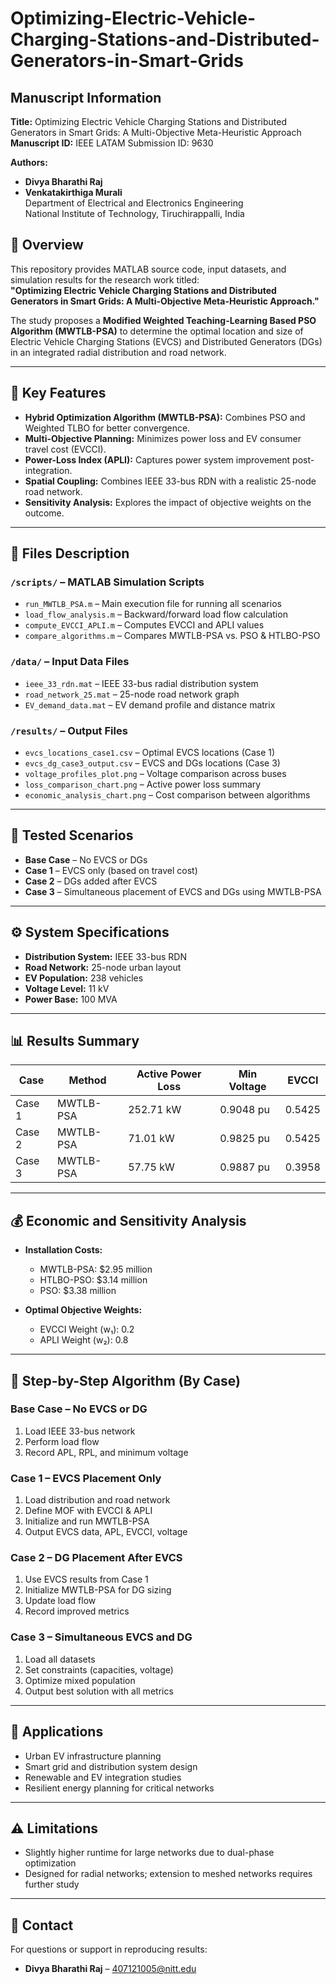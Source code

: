 # Optimizing-Electric-Vehicle-Charging-Stations-and-Distributed-Generators-in-Smart-Grids

## Manuscript Information

**Title:** Optimizing Electric Vehicle Charging Stations and Distributed Generators in Smart Grids: A Multi-Objective Meta-Heuristic Approach  
**Manuscript ID:** IEEE LATAM Submission ID: 9630  

**Authors:**  
- **Divya Bharathi Raj** 
- **Venkatakirthiga Murali**  
  Department of Electrical and Electronics Engineering  
  National Institute of Technology, Tiruchirappalli, India  
  

## 📘 Overview

This repository provides MATLAB source code, input datasets, and simulation results for the research work titled:  
**"Optimizing Electric Vehicle Charging Stations and Distributed Generators in Smart Grids: A Multi-Objective Meta-Heuristic Approach."**

The study proposes a **Modified Weighted Teaching-Learning Based PSO Algorithm (MWTLB-PSA)** to determine the optimal location and size of Electric Vehicle Charging Stations (EVCS) and Distributed Generators (DGs) in an integrated radial distribution and road network.

---

## 🧠 Key Features

- **Hybrid Optimization Algorithm (MWTLB-PSA):** Combines PSO and Weighted TLBO for better convergence.
- **Multi-Objective Planning:** Minimizes power loss and EV consumer travel cost (EVCCI).
- **Power-Loss Index (APLI):** Captures power system improvement post-integration.
- **Spatial Coupling:** Combines IEEE 33-bus RDN with a realistic 25-node road network.
- **Sensitivity Analysis:** Explores the impact of objective weights on the outcome.

---

## 📁 Files Description

### `/scripts/` – MATLAB Simulation Scripts
- `run_MWTLB_PSA.m` – Main execution file for running all scenarios
- `load_flow_analysis.m` – Backward/forward load flow calculation
- `compute_EVCCI_APLI.m` – Computes EVCCI and APLI values
- `compare_algorithms.m` – Compares MWTLB-PSA vs. PSO & HTLBO-PSO

### `/data/` – Input Data Files
- `ieee_33_rdn.mat` – IEEE 33-bus radial distribution system
- `road_network_25.mat` – 25-node road network graph
- `EV_demand_data.mat` – EV demand profile and distance matrix

### `/results/` – Output Files
- `evcs_locations_case1.csv` – Optimal EVCS locations (Case 1)
- `evcs_dg_case3_output.csv` – EVCS and DGs locations (Case 3)
- `voltage_profiles_plot.png` – Voltage comparison across buses
- `loss_comparison_chart.png` – Active power loss summary
- `economic_analysis_chart.png` – Cost comparison between algorithms

---

## 🔬 Tested Scenarios

- **Base Case** – No EVCS or DGs
- **Case 1** – EVCS only (based on travel cost)
- **Case 2** – DGs added after EVCS
- **Case 3** – Simultaneous placement of EVCS and DGs using MWTLB-PSA

---

## ⚙️ System Specifications

- **Distribution System:** IEEE 33-bus RDN  
- **Road Network:** 25-node urban layout  
- **EV Population:** 238 vehicles  
- **Voltage Level:** 11 kV  
- **Power Base:** 100 MVA  

---

## 📊 Results Summary

| Case     | Method      | Active Power Loss | Min Voltage | EVCCI     |
|----------|-------------|-------------------|-------------|-----------|
| Case 1   | MWTLB-PSA   | 252.71 kW         | 0.9048 pu   | 0.5425    |
| Case 2   | MWTLB-PSA   | 71.01 kW          | 0.9825 pu   | 0.5425    |
| Case 3   | MWTLB-PSA   | 57.75 kW          | 0.9887 pu   | 0.3958    |

---

## 💰 Economic and Sensitivity Analysis

- **Installation Costs:**
  - MWTLB-PSA: $2.95 million
  - HTLBO-PSO: $3.14 million
  - PSO: $3.38 million

- **Optimal Objective Weights:**
  - EVCCI Weight (w₁): 0.2
  - APLI Weight (w₂): 0.8

---

## 🧮 Step-by-Step Algorithm (By Case)

### Base Case – No EVCS or DG
1. Load IEEE 33-bus network
2. Perform load flow
3. Record APL, RPL, and minimum voltage

### Case 1 – EVCS Placement Only
1. Load distribution and road network
2. Define MOF with EVCCI & APLI
3. Initialize and run MWTLB-PSA
4. Output EVCS data, APL, EVCCI, voltage

### Case 2 – DG Placement After EVCS
1. Use EVCS results from Case 1
2. Initialize MWTLB-PSA for DG sizing
3. Update load flow
4. Record improved metrics

### Case 3 – Simultaneous EVCS and DG
1. Load all datasets
2. Set constraints (capacities, voltage)
3. Optimize mixed population
4. Output best solution with all metrics

---

## 📌 Applications

- Urban EV infrastructure planning  
- Smart grid and distribution system design  
- Renewable and EV integration studies  
- Resilient energy planning for critical networks

---

## ⚠️ Limitations

- Slightly higher runtime for large networks due to dual-phase optimization
- Designed for radial networks; extension to meshed networks requires further study

---

## 📧 Contact

For questions or support in reproducing results:

- **Divya Bharathi Raj** – 407121005@nitt.edu  
